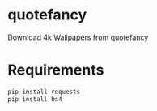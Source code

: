 # quotefancy
Download 4k Wallpapers from quotefancy

# Requirements 

```bash
pip install requests
pip install bs4
```
